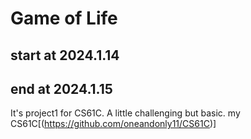# Game of Life
## start at 2024.1.14
## end at 2024.1.15
It's project1 for CS61C. A little challenging but basic.
my CS61C[(https://github.com/oneandonly11/CS61C)]
